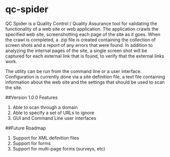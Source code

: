 # qc-spider
QC Spider is a Quality Control / Quality Assurance tool for validating the functionality of a web site or web
application. The application crawls the specified web site, screenshotting each page of the site as it goes. When the
crawl is completed, a .zip file is created containing the collection of screen shots and a report of any errors that
were found. In addition to analyzing the internal pages of the site, a single screen shot will be captured for each
external link that is found, to verify that the external links work.

The utility can be run from the command line or a user interface. Configuration is currently done via a
site definition file, a text file containing information about the web site and the settings that should be used to scan
the site.

##Version 1.0.0 Features
1. Able to scan through a domain
2. Able to specify a set of URLs to ignore
3. GUI and Command Line user interfaces

##Future Roadmap
1. Support for XML definition files
2. Support for forms
3. Support for multi-page forms (surveys, etc)